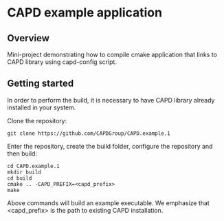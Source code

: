 # CAPD example application
## Overview
Mini-project demonstrating how to compile cmake application that links to CAPD library using capd-config script.

## Getting started
In order to perform the build, it is necessary to have CAPD library already installed in your system. 

Clone the repository:

    git clone https://github.com/CAPDGroup/CAPD.example.1
    
Enter the repository, create the build folder, configure the repository and then build:

    cd CAPD.example.1
    mkdir build
    cd build
    cmake .. -CAPD_PREFIX=<capd_prefix>
    make

Above commands will build an example executable. We emphasize that <capd_prefix> is the path to existing CAPD installation.
